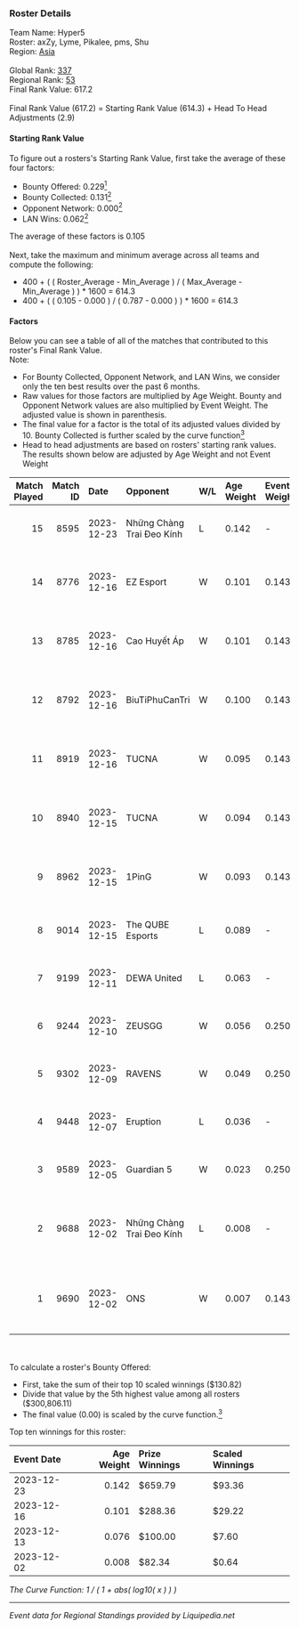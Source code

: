 ### Roster Details<br />
Team Name: Hyper5<br />
Roster: axZy, Lyme, Pikalee, pms, Shu<br />
Region: [Asia]( ../standings_asia.md)<br />
<br />
Global Rank: [337](../standings_global.md)<br />
Regional Rank: [53]( ../standings_asia.md)<br />
Final Rank Value:  617.2<br />
<br />
Final Rank Value (617.2) = Starting Rank Value (614.3) + Head To Head Adjustments (2.9)<br />

#### Starting Rank Value<br />
To figure out a rosters's Starting Rank Value, first take the average of these four factors:<br />
- Bounty Offered: 0.229[<sup>1</sup>](#table2)
- Bounty Collected: 0.131[<sup>2</sup>](#table1)
- Opponent Network: 0.000[<sup>2</sup>](#table1)
- LAN Wins: 0.062[<sup>2</sup>](#table1)

The average of these factors is 0.105<br />
<br />
Next, take the maximum and minimum average across all teams and compute the following:<br />
- 400 + ( ( Roster_Average - Min_Average ) / ( Max_Average - Min_Average ) ) * 1600 = 614.3
- 400 + ( ( 0.105 - 0.000 ) / ( 0.787 - 0.000 ) ) * 1600 = 614.3


#### Factors<br />
Below you can see a table of all of the matches that contributed to this roster's Final Rank Value.<br />
Note:<br />

- For Bounty Collected, Opponent Network, and LAN Wins, we consider only the ten best results over the past 6 months.
- Raw values for those factors are multiplied by Age Weight. Bounty and Opponent Network values are also multiplied by Event Weight. The adjusted value is shown in parenthesis.
- The final value for a factor is the total of its adjusted values divided by 10. Bounty Collected is further scaled by the curve function[<sup>3</sup>](#curveFunction)
- Head to head adjustments are based on rosters' starting rank values. The results shown below are adjusted by Age Weight and not Event Weight
<span id="table1"></span><br />


| Match Played | Match ID | Date       | Opponent                  | W/L | Age Weight | Event Weight | Bounty Collected | Opponent Network | LAN Wins  | H2H Adj. | Roster                               |
| -: | -: | :- | :- | :- | :- | :- | :- | :- | :- | -: | :- |
|           15 |     8595 | 2023-12-23 | Những Chàng Trai Đeo Kính | L   | 0.142      | -            | -                | -                | -         |    -2.11 | axZy, Lyme, Pikalee, pms, Shu        |
|           14 |     8776 | 2023-12-16 | EZ Esport                 | W   | 0.101      | 0.143        | 0.000 (0.000)    | 0.013 (0.000)    | 1 (0.101) |     1.49 | Lyme, Pikalee, pms, Richard, Shu     |
|           13 |     8785 | 2023-12-16 | Cao Huyết Áp              | W   | 0.101      | 0.143        | 0.000 (0.000)    | 0.008 (0.000)    | 1 (0.101) |     1.42 | Lyme, Pikalee, pms, Richard, Shu     |
|           12 |     8792 | 2023-12-16 | BiuTiPhuCanTri            | W   | 0.100      | 0.143        | 0.000 (0.000)    | 0.003 (0.000)    | 1 (0.100) |     1.34 | Lyme, Pikalee, pms, Richard, Shu     |
|           11 |     8919 | 2023-12-16 | TUCNA                     | W   | 0.095      | 0.143        | 0.000 (0.000)    | 0.005 (0.000)    | 1 (0.095) |     1.01 | Lyme, Pikalee, pms, Richard, Shu     |
|           10 |     8940 | 2023-12-15 | TUCNA                     | W   | 0.094      | 0.143        | 0.000 (0.000)    | 0.005 (0.000)    | 1 (0.094) |     1.00 | Lyme, Pikalee, pms, Richard, Shu     |
|            9 |     8962 | 2023-12-15 | 1PinG                     | W   | 0.093      | 0.143        | 0.000 (0.000)    | 0.003 (0.000)    | 1 (0.093) |     0.70 | Lyme, Pikalee, pms, Richard, Shu     |
|            8 |     9014 | 2023-12-15 | The QUBE Esports          | L   | 0.089      | -            | -                | -                | -         |    -1.59 | Guckj, Lyme, Pikalee, pms, Shu       |
|            7 |     9199 | 2023-12-11 | DEWA United               | L   | 0.063      | -            | -                | -                | -         |    -1.00 | Guckj, Lyme, Pikalee, pms, Shu       |
|            6 |     9244 | 2023-12-10 | ZEUSGG                    | W   | 0.056      | 0.250        | 0.000 (0.000)    | 0.090 (0.001)    | 0 (0.000) |     0.77 | Guckj, Lyme, Pikalee, pms, Shu       |
|            5 |     9302 | 2023-12-09 | RAVENS                    | W   | 0.049      | 0.250        | 0.000 (0.000)    | 0.001 (0.000)    | 0 (0.000) |     0.36 | Guckj, Lyme, Pikalee, pms, Shu       |
|            4 |     9448 | 2023-12-07 | Eruption                  | L   | 0.036      | -            | -                | -                | -         |    -0.60 | Guckj, Lyme, Pikalee, pms, Shu       |
|            3 |     9589 | 2023-12-05 | Guardian 5                | W   | 0.023      | 0.250        | 0.000 (0.000)    | 0.000 (0.000)    | 0 (0.000) |     0.17 | Guckj, Lyme, Pikalee, pms, Shu       |
|            2 |     9688 | 2023-12-02 | Những Chàng Trai Đeo Kính | L   | 0.008      | -            | -                | -                | -         |    -0.12 | Lyme, Pikalee, pms, Shu, Soncam-1603 |
|            1 |     9690 | 2023-12-02 | ONS                       | W   | 0.007      | 0.143        | 0.000 (0.000)    | 0.000 (0.000)    | 0 (0.000) |     0.07 | Lyme, Pikalee, pms, Shu, Soncam-1603 |

<br />
<span id="table2"></span><br />
To calculate a roster's Bounty Offered:<br />

- First, take the sum of their top 10 scaled winnings ($130.82)
- Divide that value by the 5th highest value among all rosters ($300,806.11)
- The final value (0.00) is scaled by the curve function.[<sup>3</sup>](#curveFunction)

Top ten winnings for this roster:<br />

| Event Date | Age Weight | Prize Winnings | Scaled Winnings |
| :- | -: | :- | :- |
| 2023-12-23 |      0.142 | $659.79        | $93.36          |
| 2023-12-16 |      0.101 | $288.36        | $29.22          |
| 2023-12-13 |      0.076 | $100.00        | $7.60           |
| 2023-12-02 |      0.008 | $82.34         | $0.64           |


<span id="curveFunction"></span>_The Curve Function: 1 / ( 1 + abs( log10( x ) ) )_<br />

---
_Event data for Regional Standings provided by Liquipedia.net_<br />

